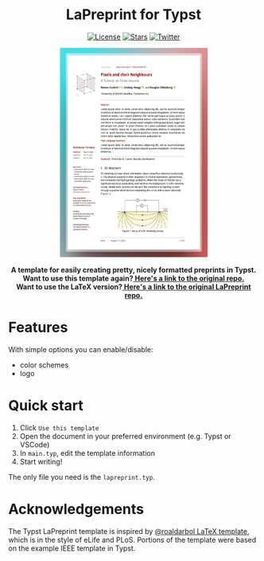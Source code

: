 <h1 align="center">LaPreprint for Typst</h1>
<p align="center">
<a href="#"><img alt="License" src="https://img.shields.io/github/license/rowanc1/lapreprint?style=flat-square"></a>
<a href="#"><img alt="Stars" src="https://img.shields.io/github/stars/rowanc1/lapreprint?style=social"></a>
<a href="#"><img alt="Twitter" src="https://img.shields.io/twitter/follow/rowancockett?style=social"></a>
</p>

<p align="center">
  <img width="297" height="420" src="files/screenshot.png">
</p>
<p align="center">
  <b>A template for easily creating pretty, nicely formatted preprints in Typst.</b><br>
  <b>Want to use this template again?<a href="https://github.com/rowanc1/LaPreprint/"> Here's a link to the original repo.</a></b><br>
  <b>Want to use the LaTeX version?<a href="https://github.com/roaldarbol/LaPreprint/"> Here's a link to the original LaPreprint repo.</a></b>
</p>

# Features

With simple options you can enable/disable:

- color schemes
- logo

# Quick start

1. Click `Use this template`
2. Open the document in your preferred environment (e.g. Typst or VSCode)
3. In `main.typ`, edit the template information
4. Start writing!

The only file you need is the `lapreprint.typ`.

# Acknowledgements

The Typst LaPreprint template is inspired by [@roaldarbol LaTeX template](https://github.com/roaldarbol/LaPreprint), which is in the style of eLife and PLoS. Portions of the template were based on the example IEEE template in Typst.
